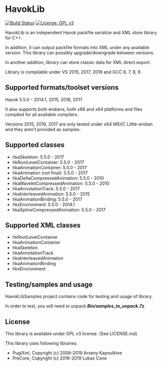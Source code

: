 # HavokLib
[![Build Status](https://travis-ci.org/PredatorCZ/HavokLib.svg?branch=master)](https://travis-ci.org/PredatorCZ/HavokLib)
[![License: GPL v3](https://img.shields.io/badge/License-GPLv3-blue.svg)](https://www.gnu.org/licenses/gpl-3.0)

HavokLib is an independent Havok packfile serialize and XML store library for C++.

In addition, it can output packfile formats into XML under any available version. This library can possibly upgrade/downgrade between versions.

In another addition, library can store classic data for XML direct export.

Library is compilable under VS 2015, 2017, 2019 and GCC 6, 7, 8, 9.

## Supported formats/toolset versions
Havok 5.5.0 - 2014.1, 2015, 2016, 2017

It also supports both endians, both x86 and x64 platforms and files compiled for all available compilers.

Versions 2015, 2016, 2017 are only tested under x64 MSVC Little-endian and they aren't provided as samples.

## Supported classes
* hkaSkeleton: 5.5.0 - 2017
* hkRootLevelContainer: 5.5.0 - 2017
* hkaAnimationContainer: 5.5.0 - 2017
* hkaAnimation (not final): 5.5.0 - 2017
* hkaDeltaCompressedAnimation: 5.5.0 - 2010
* hkaWaveletCompressedAnimation: 5.5.0 - 2010
* hkaAnnotationTrack: 5.5.0 - 2017
* hkaInterleavedAnimation: 5.5.0 - 2015
* hkaAnimationBinding: 5.5.0 - 2017
* hkxEnvironment: 5.5.0 - 2014.1
* hkaSplineCompressedAnimation: 5.5.0 - 2017

## Supported XML classes
* hkRootLevelContainer
* hkaAnimationContainer
* hkaSkeleton
* hkaAnnotationTrack
* hkaInterleavedAnimation
* hkaAnimationBinding
* hkxEnvironment

## Testing/samples and usage
HavokLibSamples project contains code for testing and usage of library.

In order to test, you will need to unpack ***Bin/samples_to_unpack.7z***.

## License
This library is available under GPL v3 license. (See LICENSE.md)

This library uses following libraries:

* PugiXml, Copyright (c) 2006-2019 Arseny Kapoulkine
* PreCore, Copyright (c) 2016-2019 Lukas Cone
